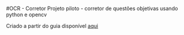 #OCR - Corretor
Projeto piloto - corretor de questões objetivas usando python e opencv

Criado a partir do guia disponível [aqui](https://pyimagesearch.com/2016/10/03/bubble-sheet-multiple-choice-scanner-and-test-grader-using-omr-python-and-opencv/)

